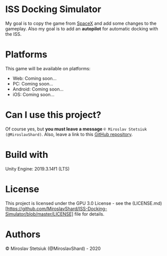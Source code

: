 # ISS Docking Simulator
My goal is to copy the game from [SpaceX](https://iss-sim.spacex.com/) and add some changes to the gameplay. Also my goal is to add an <b>autopilot</b> for automatic docking with the ISS.

# Platforms
This game will be available on platforms:
- Web: Coming soon...
- PC: Coming soon...
- Android: Coming soon...
- iOS: Coming soon...

# Can I use this project?
Of course yes, but <b>you must leave a message</b> `© Miroslav Stetsiuk (@MiroslavShard)`. Also, leave a link to this [GitHub repository](https://github.com/MiroslavShard/ISS-Docking-Simulator).

# Build with
Unity Engine: 2019.3.14f1 (LTS)

# License
This project is licensed under the GPU 3.0 License - see the (LICENSE.md)[https://github.com/MiroslavShard/ISS-Docking-Simulator/blob/master/LICENSE] file for details.

# Authors
© Miroslav Stetsiuk (@MiroslavShard) - 2020
